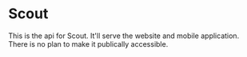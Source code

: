 # Scout
This is the api for Scout. It'll serve the website and mobile application. There is no plan to make it publically accessible.
